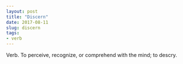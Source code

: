 ```yaml
---
layout: post
title: "Discern"
date: 2017-08-11
slug: discern
tags:
- verb
---
```


Verb. To perceive, recognize, or comprehend with the mind; to descry.
